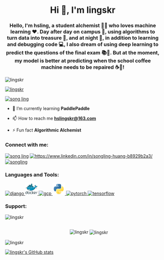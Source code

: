 <h1 align="center">Hi 👋, I'm lingskr</h1>
<h3 align="center">Hello, I'm hsling, a student alchemist 🧙‍♂️ who loves machine learning ❤️. Day after day on campus 🏫, using algorithms to turn data into treasure 💎, and at night 🌙, in addition to learning and debugging code 💻, I also dream of using deep learning to predict the questions of the final exam 📚🤖. But at the moment, my model is better at predicting when the school coffee machine needs to be repaired ☕️🔧!</h3>

<p align="left"> <img src="https://komarev.com/ghpvc/?username=lingskr&label=Profile%20views&color=0e75b6&style=flat" alt="lingskr" /> </p>

<p align="left"> <a href="https://github.com/ryo-ma/github-profile-trophy"><img src="https://github-profile-trophy.vercel.app/?username=lingskr" alt="lingskr" /></a> </p>

<p align="left"> <a href="https://twitter.com/song ling" target="blank"><img src="https://img.shields.io/twitter/follow/song ling?logo=twitter&style=for-the-badge" alt="song ling" /></a> </p>

- 🌱 I’m currently learning **PaddlePaddle**

- 📫 How to reach me **hslingskr@163.com**

- ⚡ Fun fact **Algorithmic Alchemist**

<h3 align="left">Connect with me:</h3>
<p align="left">
<a href="https://twitter.com/song ling" target="blank"><img align="center" src="https://raw.githubusercontent.com/rahuldkjain/github-profile-readme-generator/master/src/images/icons/Social/twitter.svg" alt="song ling" height="30" width="40" /></a>
<a href="https://linkedin.com/in/https://www.linkedin.com/in/songling-huang-b8929b2a3/" target="blank"><img align="center" src="https://raw.githubusercontent.com/rahuldkjain/github-profile-readme-generator/master/src/images/icons/Social/linked-in-alt.svg" alt="https://www.linkedin.com/in/songling-huang-b8929b2a3/" height="30" width="40" /></a>
<a href="https://kaggle.com/songling" target="blank"><img align="center" src="https://raw.githubusercontent.com/rahuldkjain/github-profile-readme-generator/master/src/images/icons/Social/kaggle.svg" alt="songling" height="30" width="40" /></a>
</p>

<h3 align="left">Languages and Tools:</h3>
<p align="left"> <a href="https://www.djangoproject.com/" target="_blank" rel="noreferrer"> <img src="https://cdn.worldvectorlogo.com/logos/django.svg" alt="django" width="40" height="40"/> </a> <a href="https://www.docker.com/" target="_blank" rel="noreferrer"> <img src="https://raw.githubusercontent.com/devicons/devicon/master/icons/docker/docker-original-wordmark.svg" alt="docker" width="40" height="40"/> </a> <a href="https://cloud.google.com" target="_blank" rel="noreferrer"> <img src="https://www.vectorlogo.zone/logos/google_cloud/google_cloud-icon.svg" alt="gcp" width="40" height="40"/> </a> <a href="https://www.python.org" target="_blank" rel="noreferrer"> <img src="https://raw.githubusercontent.com/devicons/devicon/master/icons/python/python-original.svg" alt="python" width="40" height="40"/> </a> <a href="https://pytorch.org/" target="_blank" rel="noreferrer"> <img src="https://www.vectorlogo.zone/logos/pytorch/pytorch-icon.svg" alt="pytorch" width="40" height="40"/> </a> <a href="https://www.tensorflow.org" target="_blank" rel="noreferrer"> <img src="https://www.vectorlogo.zone/logos/tensorflow/tensorflow-icon.svg" alt="tensorflow" width="40" height="40"/> </a> </p>

<h3 align="left">Support:</h3>
<p><a href="https://www.buymeacoffee.com/lingskr"> <img align="left" src="https://cdn.buymeacoffee.com/buttons/v2/default-yellow.png" height="50" width="210" alt="lingskr" /></a></p><br><br>

<p><img align="left" src="https://github-readme-stats.vercel.app/api/top-langs?username=lingskr&show_icons=true&locale=en&layout=compact" alt="lingskr" /></p>

<p>&nbsp;<img align="center" src="https://github-readme-stats.vercel.app/api?username=lingskr&show_icons=true&locale=en" alt="lingskr" /></p>

<p><img align="center" src="https://github-readme-streak-stats.herokuapp.com/?user=lingskr&" alt="lingskr" /></p>

[![lingskr's GitHub stats](https://github-readme-stats.vercel.app/api?username=Augenstern-creator)](https://github.com/anuraghazra/github-readme-stats)

